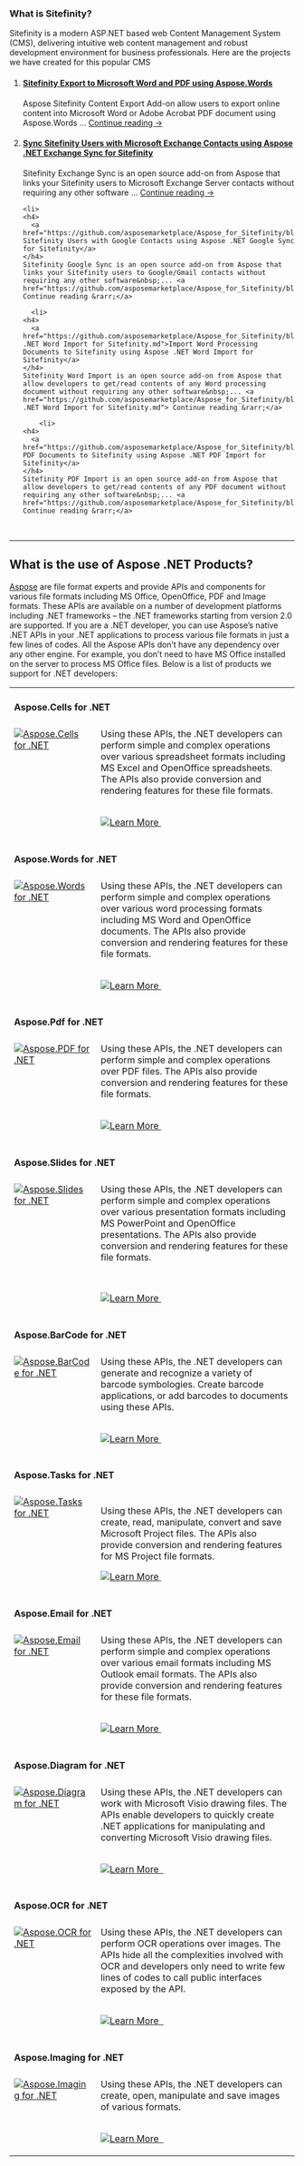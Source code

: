<h3>What is Sitefinity?</h3>
<p>Sitefinity is a modern ASP.NET based web Content Management System (CMS), delivering intuitive web content management and robust development environment for business professionals.&nbsp;Here are the projects we have created for this popular CMS</p>
<ol>
  <li>
    <h4>
      <a href="https://github.com/asposemarketplace/Aspose_for_Sitefinity/blob/master/Aspose%20SiteFinity%20Content%20Export.md">Sitefinity Export to Microsoft Word and PDF using Aspose.Words</a>
    </h4>
    Aspose Sitefinity Content Export Add-on allow users to export online content into Microsoft Word or Adobe Acrobat PDF document using Aspose.Words&nbsp;... <a href="https://github.com/asposemarketplace/Aspose_for_Sitefinity/blob/master/Aspose%20SiteFinity%20Content%20Export.md"> Continue reading &rarr;</a>
  </li>
  <li>
    <h4>
      <a href="https://github.com/asposemarketplace/Aspose_for_Sitefinity/blob/master/Aspose%20.NET%20Exchange%20Sync%20for%20Sitefinity.md">Sync Sitefinity Users with Microsoft Exchange Contacts using Aspose .NET Exchange Sync for Sitefinity</a>
    </h4>
    Sitefinity Exchange Sync is an open source add-on from Aspose that links your Sitefinity users to Microsoft Exchange Server contacts without requiring any other software&nbsp;... <a href="https://github.com/asposemarketplace/Aspose_for_Sitefinity/blob/master/Aspose%20.NET%20Exchange%20Sync%20for%20Sitefinity.md"> Continue reading &rarr;</a>
  </li>
  
  
    <li>
    <h4>
      <a href="https://github.com/asposemarketplace/Aspose_for_Sitefinity/blob/master/Aspose%20.NET%20Google%20Sync%20for%20Sitefinity.md">Sync Sitefinity Users with Google Contacts using Aspose .NET Google Sync for Sitefinity</a>
    </h4>
    Sitefinity Google Sync is an open source add-on from Aspose that links your Sitefinity users to Google/Gmail contacts without requiring any other software&nbsp;... <a href="https://github.com/asposemarketplace/Aspose_for_Sitefinity/blob/master/Aspose%20.NET%20Google%20Sync%20for%20Sitefinity.md"> Continue reading &rarr;</a>
  </li>
  
  
      <li>
    <h4>
      <a href="https://github.com/asposemarketplace/Aspose_for_Sitefinity/blob/master/Aspose .NET Word Import for Sitefinity.md">Import Word Processing Documents to Sitefinity using Aspose .NET Word Import for Sitefinity</a>
    </h4>
    Sitefinity Word Import is an open source add-on from Aspose that allow developers to get/read contents of any Word processing document without requiring any other software&nbsp;... <a href="https://github.com/asposemarketplace/Aspose_for_Sitefinity/blob/master/Aspose .NET Word Import for Sitefinity.md"> Continue reading &rarr;</a>
  </li>
  
  
        <li>
    <h4>
      <a href="https://github.com/asposemarketplace/Aspose_for_Sitefinity/blob/master/Aspose%20.NET%20PDF%20Import%20for%20Sitefinity.md">Import PDF Documents to Sitefinity using Aspose .NET PDF Import for Sitefinity</a>
    </h4>
    Sitefinity PDF Import is an open source add-on from Aspose that allow developers to get/read contents of any PDF document without requiring any other software&nbsp;... <a href="https://github.com/asposemarketplace/Aspose_for_Sitefinity/blob/master/Aspose%20.NET%20PDF%20Import%20for%20Sitefinity.md"> Continue reading &rarr;</a>
  </li>

</ol>
<p>&nbsp;</p>
<hr />
<h2>What is the use of Aspose .NET Products?</h2>
<p>
  <a href="http://www.aspose.com">Aspose</a> are file format experts and provide APIs and components for various file formats including MS Office, OpenOffice, PDF and Image formats. These APIs are available on a number of development platforms including .NET frameworks &ndash; the .NET frameworks starting from version 2.0 are supported. If you are a .NET developer, you can use Aspose&rsquo;s native .NET APIs in your .NET applications to process various file formats in just a few lines of codes. All the Aspose APIs don&rsquo;t have any dependency over any other engine. For example, you don&rsquo;t need to have MS Office installed on the server to process MS Office files. Below is a list of products we support for .NET developers:
</p>
<table border="0" width="100%" cellspacing="0" cellpadding="0">
  <tbody>
    <tr>
      <td colspan="2" align="left" valign="top">
        <h4>Aspose.Cells for .NET</h4>
      </td>
    </tr>
    <tr>
      <td align="left" valign="top">
        <a href="http://www.aspose.com/.net/excel-component.aspx">
          <img src="http://www.aspose.com/App_Themes/V2/images/productLogos/NET/aspose_cells-for-net.jpg" alt="Aspose.Cells for .NET" />
        </a>
      </td>
      <td style="padding-left: 8px; vertical-align: top;">
        Using these APIs, the .NET developers can perform simple and complex operations over various spreadsheet formats including MS Excel and OpenOffice spreadsheets. The APIs also provide conversion and rendering features for these file formats.<br /> <br />
        <p>
          <a href="http://www.aspose.com/.net/excel-component.aspx">
            <img src="http://www.aspose.com/Images/Learn-More.gif" alt="Learn More" />
          </a>&nbsp;&nbsp;
        </p>
      </td>
    </tr>
    <tr>
      <td colspan="2" align="left" valign="top">
        <h4>Aspose.Words for .NET</h4>
      </td>
    </tr>
    <tr>
      <td align="left" valign="top">
        <a href="http://www.aspose.com/.net/word-component.aspx">
          <img src="http://www.aspose.com/App_Themes/V2/images/productLogos/NET/aspose_words-for-net.jpg" alt="Aspose.Words for .NET" />
        </a>
      </td>
      <td style="padding-left: 8px; vertical-align: top;">
        Using these APIs, the .NET developers can perform simple and complex operations over various word processing formats including MS Word and OpenOffice documents. The APIs also provide conversion and rendering features for these file formats.
        <p style="text-align: left;">
          <br /> <a href="http://www.aspose.com/.net/word-component.aspx">
            <img src="http://www.aspose.com/Images/Learn-More.gif" alt="Learn More" />
          </a>&nbsp;&nbsp;
        </p>
      </td>
    </tr>
    <tr>
      <td colspan="2" align="left" valign="top">
        <h4>Aspose.Pdf for .NET</h4>
      </td>
    </tr>
    <tr>
      <td align="left" valign="top">
        <a href="http://www.aspose.com/.net/pdf-component.aspx">
          <img src="http://www.aspose.com/App_Themes/V2/images/productLogos/NET/aspose_pdf-for-net.jpg" alt="Aspose.PDF for .NET" />
        </a>
      </td>
      <td style="padding-left: 8px; vertical-align: top;">
        Using these APIs, the .NET developers can perform simple and complex operations over PDF files. The APIs also provide conversion and rendering features for these file formats.<br /> <br />
        <p>
          <a href="http://www.aspose.com/.net/pdf-component.aspx">
            <img src="http://www.aspose.com/Images/Learn-More.gif" alt="Learn More" />
          </a>&nbsp;&nbsp;&nbsp;&nbsp;
        </p>
      </td>
    </tr>
    <tr>
      <td colspan="2" align="left" valign="top">
        <h4>Aspose.Slides for .NET</h4>
      </td>
    </tr>
    <tr>
      <td align="left" valign="top">
        <a href="http://www.aspose.com/.net/powerpoint-component.aspx">
          <img src="http://www.aspose.com/App_Themes/V2/images/productLogos/NET/aspose_slides-for-net.jpg" alt="Aspose.Slides for .NET" />
        </a>
      </td>
      <td style="padding-left: 8px; vertical-align: top;">
        Using these APIs, the .NET developers can perform simple and complex operations over various presentation formats including MS PowerPoint and OpenOffice presentations. The APIs also provide conversion and rendering features for these file formats.
        <p>&nbsp;</p>
        <p>
          <a href="http://www.aspose.com/.net/powerpoint-component.aspx">
            <img src="http://www.aspose.com/Images/Learn-More.gif" alt="Learn More" />
          </a>&nbsp;&nbsp;&nbsp;
        </p>
      </td>
    </tr>
    <tr>
      <td colspan="2" align="left" valign="top">
        <h4>Aspose.BarCode for .NET</h4>
      </td>
    </tr>
    <tr>
      <td align="left" valign="top">
        <a href="http://www.aspose.com/.net/barcode-component.aspx">
          <img src="http://www.aspose.com/App_Themes/V2/images/productLogos/NET/aspose_barcode-for-net.jpg" alt="Aspose.BarCode for .NET" />
        </a>
      </td>
      <td style="padding-left: 8px; vertical-align: top;">
        Using these APIs, the .NET developers can generate and recognize a variety of barcode symbologies. Create barcode applications, or add barcodes to documents using these APIs.<br /> <br />
        <p>
          <a href="http://www.aspose.com/.net/barcode-component.aspx">
            <img src="http://www.aspose.com/Images/Learn-More.gif" alt="Learn More" />
          </a>&nbsp;&nbsp;
        </p>
      </td>
    </tr>
    <tr>
      <td colspan="2" align="left" valign="top">
        <h4>Aspose.Tasks for .NET</h4>
      </td>
    </tr>
    <tr>
      <td align="left" valign="top">
        <a href="http://www.aspose.com/.net/project-management-component.aspx">
          <img src="http://www.aspose.com/App_Themes/V2/images/productLogos/NET/aspose_tasks-for-net.jpg" alt="Aspose.Tasks for .NET" />
        </a>
      </td>
      <td style="padding-left: 8px; vertical-align: top;">
        <p>Using these APIs, the .NET developers can create, read, manipulate, convert and save Microsoft Project files. The APIs also provide conversion and rendering features for MS Project file formats.</p>
        <p>
          <a href="http://www.aspose.com/.net/project-management-component.aspx">
            <img src="http://www.aspose.com/Images/Learn-More.gif" alt="Learn More" />
          </a>&nbsp;&nbsp;&nbsp;&nbsp;
        </p>
      </td>
    </tr>
    <tr>
      <td colspan="2" align="left" valign="top">
        <h4>Aspose.Email for .NET</h4>
      </td>
    </tr>
    <tr>
      <td align="left" valign="top">
        <a href="http://www.aspose.com/.net/email-component.aspx">
          <img src="http://www.aspose.com/App_Themes/V2/images/productLogos/NET/aspose_email-for-net.jpg" alt="Aspose.Email for .NET" />
        </a>
      </td>
      <td style="padding-left: 8px; vertical-align: top;">
        Using these APIs, the .NET developers can perform simple and complex operations over various email formats including MS Outlook email formats. The APIs also provide conversion and rendering features for these file formats.<br /> <br />
        <p>
          <a href="http://www.aspose.com/.net/email-component.aspx">
            <img src="http://www.aspose.com/Images/Learn-More.gif" alt="Learn More" />
          </a>&nbsp;&nbsp;&nbsp;&nbsp;
        </p>
      </td>
    </tr>
    <tr>
      <td colspan="2" align="left" valign="top">
        <h4>Aspose.Diagram for .NET</h4>
      </td>
    </tr>
    <tr>
      <td align="left" valign="top">
        <a href="http://www.aspose.com/.net/diagram-component.aspx">
          <img src="http://www.aspose.com/App_Themes/V2/images/productLogos/NET/aspose_diagram-for-net.jpg" alt="Aspose.Diagram for .NET" />
        </a>
      </td>
      <td style="padding-left: 8px; vertical-align: top;">
        Using these APIs, the .NET developers can work with Microsoft Visio drawing files. The APIs enable developers to quickly create .NET applications for manipulating and converting Microsoft Visio drawing files.<br /> <br />
        <p>
          <a href="http://www.aspose.com/.net/diagram-component.aspx">
            <img src="http://www.aspose.com/Images/Learn-More.gif" alt="Learn More" />
          </a>
          <a href="http://www.aspose.com/demos/.net-components/aspose.diagram/default.aspx">&nbsp;</a>
        </p>
      </td>
    </tr>
    <tr>
      <td colspan="2" align="left" valign="top">
        <h4>Aspose.OCR for .NET</h4>
      </td>
    </tr>
    <tr>
      <td align="left" valign="top">
        <a href="http://www.aspose.com/.net/ocr-component.aspx">
          <img src="http://www.aspose.com/App_Themes/V2/images/productLogos/NET/aspose_ocr-for-net.jpg" alt="Aspose.OCR for .NET" />
        </a>
      </td>
      <td style="padding-left: 8px; vertical-align: top;">
        Using these APIs, the .NET developers can perform OCR operations over images. The APIs hide all the complexities involved with OCR and developers only need to write few lines of codes to call public interfaces exposed by the API.<br /> <br />
        <p>
          <a href="http://www.aspose.com/.net/ocr-component.aspx">
            <img src="http://www.aspose.com/Images/Learn-More.gif" alt="Learn More" />
          </a>
          <a href="http://www.aspose.com/demos/.net-components/aspose.ocr/default.aspx">&nbsp;</a>
        </p>
      </td>
    </tr>
    <tr>
      <td colspan="2" align="left" valign="top">
        <h4>Aspose.Imaging for .NET</h4>
      </td>
    </tr>
    <tr>
      <td align="left" valign="top">
        <a href="http://www.aspose.com/.net/imaging-component.aspx">
          <img src="http://www.aspose.com/App_Themes/V2/images/productLogos/NET/aspose_imaging-for-net.jpg" alt="Aspose.Imaging for .NET" />
        </a>
      </td>
      <td style="padding-left: 8px; vertical-align: top;">
        Using these APIs, the .NET developers can create, open, manipulate and save images of various formats.<br /> <br />
        <p>
          <a href="http://www.aspose.com/.net/imaging-component.aspx">
            <img src="http://www.aspose.com/Images/Learn-More.gif" alt="Learn More" />
          </a>
          <a href="http://www.aspose.com/demos/.net-components/aspose.imaging/default.aspx">&nbsp;</a>
        </p>
      </td>
    </tr>
  </tbody>
</table>